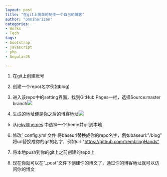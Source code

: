```yaml
---
layout: post
title: "在git上简单的制作一个自己的博客"
author: "omnihorizon"
categories:
- Works
- Tech
tags:
- bootstrap
- javascript
- php
- AngularJS

---
```

1. 在git上创建账号
2. 创建一个repo(名字例如blog)
3. 进入该repo中的setting界面，找到GitHub Pages一栏，选择Source:master branch![](/img/in-post/post-nextgen-web-pwa/sw-sw.png)
4. 生成的地址便是你之后的博客地址![](/img/in-post/establish_a_blog/2017-12-26-establish_a_blog_2.png)
5. 从[jekyllthemes](http://jekyllthemes.org) 中选择一个theme并git到本地
6. 修改’_config.yml’文件
    将baseurl替换成你的repo名字，例如baseurl:"/blog"
    将url替换成你的git的名字，例如url:"https://github.com/tremblingHands”

6. 将本地push到你的git上之前创建的repo上
7. 现在你就可以在”_post”文件下创建你的博文了，通过你的博客地址就可以访问你的博文
